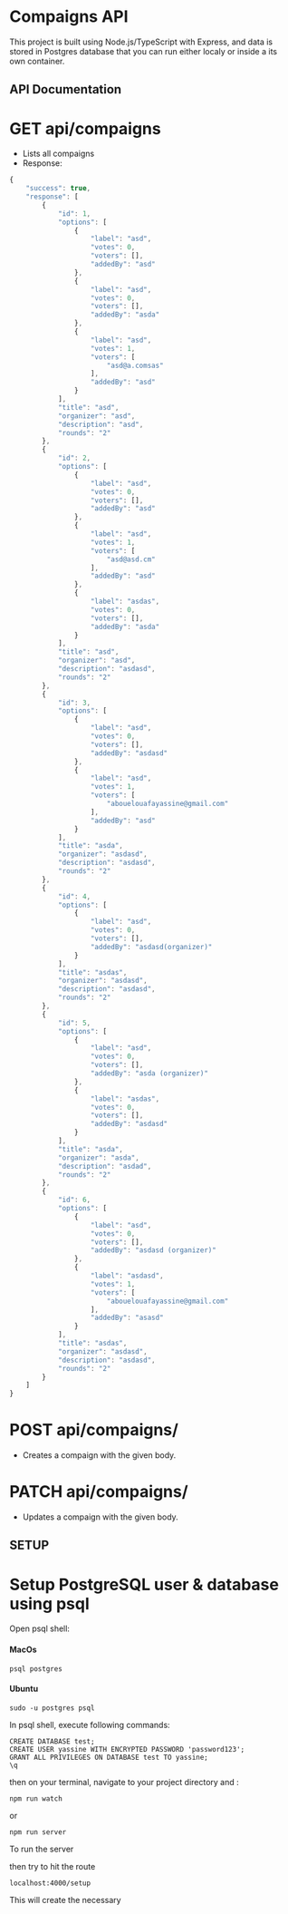 # Compaigns API

This project is built using Node.js/TypeScript with Express, and data is stored in Postgres database that you can run either localy or inside a its own container.

## API Documentation

# GET api/compaigns

- Lists all compaigns
- Response:

```js
{
    "success": true,
    "response": [
        {
            "id": 1,
            "options": [
                {
                    "label": "asd",
                    "votes": 0,
                    "voters": [],
                    "addedBy": "asd"
                },
                {
                    "label": "asd",
                    "votes": 0,
                    "voters": [],
                    "addedBy": "asda"
                },
                {
                    "label": "asd",
                    "votes": 1,
                    "voters": [
                        "asd@a.comsas"
                    ],
                    "addedBy": "asd"
                }
            ],
            "title": "asd",
            "organizer": "asd",
            "description": "asd",
            "rounds": "2"
        },
        {
            "id": 2,
            "options": [
                {
                    "label": "asd",
                    "votes": 0,
                    "voters": [],
                    "addedBy": "asd"
                },
                {
                    "label": "asd",
                    "votes": 1,
                    "voters": [
                        "asd@asd.cm"
                    ],
                    "addedBy": "asd"
                },
                {
                    "label": "asdas",
                    "votes": 0,
                    "voters": [],
                    "addedBy": "asda"
                }
            ],
            "title": "asd",
            "organizer": "asd",
            "description": "asdasd",
            "rounds": "2"
        },
        {
            "id": 3,
            "options": [
                {
                    "label": "asd",
                    "votes": 0,
                    "voters": [],
                    "addedBy": "asdasd"
                },
                {
                    "label": "asd",
                    "votes": 1,
                    "voters": [
                        "abouelouafayassine@gmail.com"
                    ],
                    "addedBy": "asd"
                }
            ],
            "title": "asda",
            "organizer": "asdasd",
            "description": "asdasd",
            "rounds": "2"
        },
        {
            "id": 4,
            "options": [
                {
                    "label": "asd",
                    "votes": 0,
                    "voters": [],
                    "addedBy": "asdasd(organizer)"
                }
            ],
            "title": "asdas",
            "organizer": "asdasd",
            "description": "asdasd",
            "rounds": "2"
        },
        {
            "id": 5,
            "options": [
                {
                    "label": "asd",
                    "votes": 0,
                    "voters": [],
                    "addedBy": "asda (organizer)"
                },
                {
                    "label": "asdas",
                    "votes": 0,
                    "voters": [],
                    "addedBy": "asdasd"
                }
            ],
            "title": "asda",
            "organizer": "asda",
            "description": "asdad",
            "rounds": "2"
        },
        {
            "id": 6,
            "options": [
                {
                    "label": "asd",
                    "votes": 0,
                    "voters": [],
                    "addedBy": "asdasd (organizer)"
                },
                {
                    "label": "asdasd",
                    "votes": 1,
                    "voters": [
                        "abouelouafayassine@gmail.com"
                    ],
                    "addedBy": "asasd"
                }
            ],
            "title": "asdas",
            "organizer": "asdasd",
            "description": "asdasd",
            "rounds": "2"
        }
    ]
}
```

# POST api/compaigns/

- Creates a compaign with the given body.

# PATCH api/compaigns/

- Updates a compaign with the given body.

## SETUP

# Setup PostgreSQL user & database using psql

Open psql shell:

#### MacOs

```
psql postgres
```

#### Ubuntu

```
sudo -u postgres psql
```

In psql shell, execute following commands:

```
CREATE DATABASE test;
CREATE USER yassine WITH ENCRYPTED PASSWORD 'password123';
GRANT ALL PRIVILEGES ON DATABASE test TO yassine;
\q
```

then on your terminal, navigate to your project directory and :

```
npm run watch
```

or

```
npm run server
```

To run the server

then try to hit the route

```
localhost:4000/setup
```

This will create the necessary

